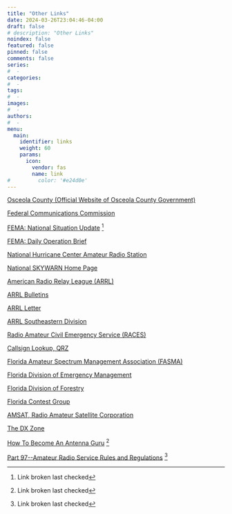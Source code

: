 ```yaml
---
title: "Other Links"
date: 2024-03-26T23:04:46-04:00
draft: false
# description: "Other Links"
noindex: false
featured: false
pinned: false
comments: false
series:
#  - 
categories:
#  - 
tags:
#  - 
images:
#  - 
authors:
#  -
menu:
  main:
    identifier: links
    weight: 60
    params:
      icon:
        vendor: fas
        name: link
#         color: '#e24d0e'
---
```


[Osceola County (Official Website of Osceola County Government)](https://www.osceola.org/)

[Federal Communications Commission](https://www.fcc.gov/wireless/bureau-divisions/mobility-division/amateur-radio-service)

[FEMA: National Situation Update](http://www.fema.gov/emergency/reports/index.shtm) [^1]

[FEMA: Daily Operation Brief](https://disastercenter.com/FEMA%20Daily%20Operation%20Brief.pdf)

[National Hurricane Center Amateur Radio Station](https://w4ehw.fiu.edu/)

[National SKYWARN Home Page](https://www.weather.gov/SKYWARN)

[American Radio Relay League (ARRL)](https://www.arrl.org/)

[ARRL Bulletins](https://www.arrl.org/w1aw/)

[ARRL Letter](https://www.arrl.org/arrlletter)

[ARRL Southeastern Division](https://www.arrl.org/divisions/view/southeastern)

[Radio Amateur Civil Emergency Service (RACES)](https://www.qsl.net/races/)

[Callsign Lookup, QRZ](https://www.qrz.com/)

[Florida Amateur Spectrum Management Association (FASMA)](hhttps://fasma.org/frequently-asked-questions/)

[Florida Division of Emergency Management](https://www.floridadisaster.org/)

[Florida Division of Forestry](https://www.fdacs.gov/Divisions-Offices/Florida-Forest-Service)

[Florida Contest Group](https://floridacontestgroup.org/)

[AMSAT, Radio Amateur Satellite Corporation](https://www.amsat.org/)

[The DX Zone](https://www.dxzone.com/)

[How To Become An Antenna Guru](http://pmos.upc.es/blues/old_web/lab_bt/docs/r4a/useful%20documents/how%20to%20become%20and%20antenna%20guru.htm) [^1]

[Part 97--Amateur Radio Service Rules and Regulations](http://www.access.gpo.gov/nara/cfr/waisidx_98/47cfr97_98.html) [^1]

[^1]: Link broken last checked
